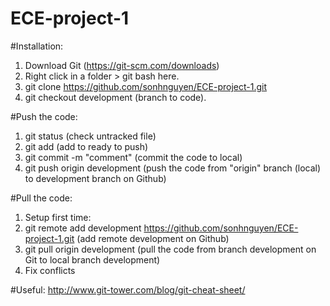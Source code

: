 # ECE-project-1
#Installation:
1. Download Git (https://git-scm.com/downloads)
2. Right click in a folder > git bash here.
3. git clone https://github.com/sonhnguyen/ECE-project-1.git
4. git checkout development (branch to code).

#Push the code:
1. git status (check untracked file)
2. git add (add to ready to push)
3. git commit -m "comment" (commit the code to local)
4. git push origin development (push the code from "origin" branch (local) to development branch on Github)

#Pull the code:
1. Setup first time:
  1. git remote add development https://github.com/sonhnguyen/ECE-project-1.git (add remote development on Github)
2. git pull origin development (pull the code from branch development on Git to local branch development)
3. Fix conflicts

#Useful:
http://www.git-tower.com/blog/git-cheat-sheet/

